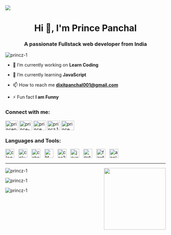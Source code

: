 <img src="https://media.licdn.com/dms/image/C5612AQErLJQyuT4h2Q/article-inline_image-shrink_1500_2232/0/1624597705774?e=1703721600&v=beta&t=nm2DTQGZ43yLYuYF8cIe9lI-7g6kwhHch86xWZ2zfc0">
<h1 align="center">Hi 👋, I'm Prince Panchal</h1>
<h3 align="center">A passionate Fullstack web developer from India</h3>

<p align="left"> <img src="https://komarev.com/ghpvc/?username=princz-1&label=Profile%20views&color=0e75b6&style=flat" alt="princz-1" /> </p>

- 🔭 I’m currently working on **Learn Coding**

- 🌱 I’m currently learning **JavaScript**

- 📫 How to reach me **dixitpanchal001@gmail.com**

- ⚡ Fun fact **I am Funny**

<h3 align="left">Connect with me:</h3>
<p align="left">
<a href="https://twitter.com/princepanc19392" target="blank"><img align="center" src="https://raw.githubusercontent.com/rahuldkjain/github-profile-readme-generator/master/src/images/icons/Social/twitter.svg" alt="princepanc19392" height="30" width="40" /></a>
<a href="https://linkedin.com/in/prince-panchal-141a89281" target="blank"><img align="center" src="https://raw.githubusercontent.com/rahuldkjain/github-profile-readme-generator/master/src/images/icons/Social/linked-in-alt.svg" alt="prince-panchal-141a89281" height="30" width="40" /></a>
<a href="https://fb.com/prince panchal" target="blank"><img align="center" src="https://raw.githubusercontent.com/rahuldkjain/github-profile-readme-generator/master/src/images/icons/Social/facebook.svg" alt="prince panchal" height="30" width="40" /></a>
<a href="https://instagram.com/princz.1" target="blank"><img align="center" src="https://raw.githubusercontent.com/rahuldkjain/github-profile-readme-generator/master/src/images/icons/Social/instagram.svg" alt="princz.1" height="30" width="40" /></a>
<a href="https://www.youtube.com/c/prince panchal" target="blank"><img align="center" src="https://raw.githubusercontent.com/rahuldkjain/github-profile-readme-generator/master/src/images/icons/Social/youtube.svg" alt="prince panchal" height="30" width="40" /></a>
</p>

<h3 align="left">Languages and Tools:</h3>
<div align="left">
  <img src="https://cdn.jsdelivr.net/gh/devicons/devicon/icons/c/c-original.svg" height="28" alt="c logo"  />
  <img width="5" />
  <img src="https://cdn.jsdelivr.net/gh/devicons/devicon/icons/cplusplus/cplusplus-original.svg" height="28" alt="cplusplus logo"  />
  <img width="5" />
  <img src="https://cdn.jsdelivr.net/gh/devicons/devicon/icons/csharp/csharp-original.svg" height="28" alt="csharp logo"  />
  <img width="5" />
  <img src="https://cdn.jsdelivr.net/gh/devicons/devicon/icons/html5/html5-original.svg" height="28" alt="html5 logo"  />
  <img width="5" />
  <img src="https://cdn.jsdelivr.net/gh/devicons/devicon/icons/css3/css3-original.svg" height="28" alt="css3 logo"  />
  <img width="5" />
  <img src="https://cdn.jsdelivr.net/gh/devicons/devicon/icons/javascript/javascript-original.svg" height="28" alt="javascript logo"  />
  <img width="5" />
  <img src="https://cdn.jsdelivr.net/gh/devicons/devicon/icons/python/python-original.svg" height="28" alt="python logo"  />
  <img width="5" />
  <img src="https://cdn.jsdelivr.net/gh/devicons/devicon/icons/firefox/firefox-original.svg" height="28" alt="firefox logo"  />
  <img width="5" />
  <img src="https://cdn.jsdelivr.net/gh/devicons/devicon/icons/apple/apple-original.svg" height="28" alt="apple logo"  />
</div>

<hr>
<img align="right" height="194" src="https://cdn.dribbble.com/users/1162077/screenshots/3848914/programmer.gif"  />

<p><img align="left" src="https://github-readme-stats.vercel.app/api/top-langs?username=princz-1&show_icons=true&locale=en&layout=compact" alt="princz-1" /></p>
<br>
<p>&nbsp;<img align="left" src="https://github-readme-stats.vercel.app/api?username=princz-1&show_icons=true&locale=en" alt="princz-1" /></p>

<p><img align="center" src="https://github-readme-streak-stats.herokuapp.com/?user=princz-1&" alt="princz-1" /></p>

